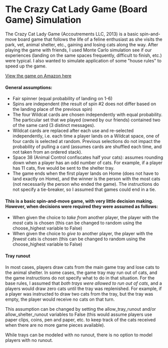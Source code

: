 # The Crazy Cat Lady Game (Board Game) Simulation

The Crazy Cat Lady Game (Accoutrements LLC, 2013) is a basic spin-and-move board game that follows the life of a feline enthusiast as she visits the park, vet, animal shelter, etc., gaining and losing cats along the way. After playing the game with friends, I used Monte Carlo simulation see if our experiences (landing on the same spaces frequently, difficult to finish, etc.) were typical. I also wanted to simulate application of some "house rules" to speed up the game.

[View the game on Amazon here](https://www.amazon.com/Accoutrements-11893-Crazy-Lady-Game/dp/B001J7AIAU)

#### General assumptions:
* Fair spinner (equal probability of landing on 1-6)
* Spins are independent (the result of spin #2 does not differ based on the landing place of the previous spin)
* The four Wildcat cards are chosen independently with equal probability. The particular set that we played (owned by our friends) contained two of the same card (3 distinct messages).
* Wildcat cards are replaced after each use and re-selected independently, i.e. each time a player lands on a Wildcat space, one of four cards is selected at random. Previous selections do not impact the probability of pulling a card (assumes cards are shuffled each time, and not taken from an ordered stack).
* Space 38 (Animal Control confiscates half your cats): assumes rounding down when a player has an odd number of cats. For example, if a player has 11 cats, five would be sent to the shelter tray.
* The game ends when the first player lands on Home (does not have to land exactly on Home), and the winner is the person with the most cats (not necessarily the person who ended the game). The instructions do not specify a tie-breaker, so I assumed that games could end in a tie.

#### This is a basic spin-and-move game, with very little decision making. However, when decisions were required they were assumed as follows:
* When given the choice to *take from* another player, the player with the *most* cats is chosen (this can be changed to random using the choose_highest variable to False)
* When given the choice to *give to* another player, the player with the *fewest* cats is chosen (this can be changed to random using the choose_highest variable to False)

#### Tray runout
In most cases, players draw cats from the main game tray and lose cats to the animal shelter. In some cases, the game tray may run out of cats, and the game instructions do not specify what to do in that situation. For the base rules, I assumed that *both trays were allowed to run out of cats*, and a players would draw zero cats until the tray was replenished. For example, if a player was instructed to draw two cats from the tray, but the tray was empty, the player would receive no cats on that turn.

This assumption can be changed by setting the allow_tray_runout and/or allow_shelter_runout variables to False (this would assume players use paper clips, coins, pen and paper, etc. to keep track of the cats received when there are no more game pieces available).

While trays can be modeled with no runout, there is no option to model players with no runout.
